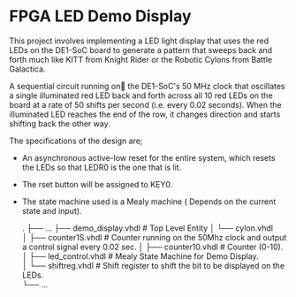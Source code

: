 # FPGA LED Demo Display

This project involves implementing a LED light display that uses the red LEDs on the DE1-SoC board to generate a pattern that sweeps back and forth much like KITT from Knight Rider or the Robotic Cylons from Battle Galactica.

A sequential circuit running on the DE1-SoC's 50 MHz clock that oscillates a single illuminated red LED back and forth across all 10 red LEDs on the board at a rate of 50 shifts per second (i.e. every 0.02 seconds). When the illuminated LED reaches the end of the row, it changes direction and starts shifting back the other way.

The specifications of the design are;
* An asynchronous active-low reset for the entire system, which resets the LEDs so that LEDR0 is the one that is lit.
* The rset button will be assigned to KEY0.
* The state machine used is a Mealy machine ( Depends on the current state and input).

    .
    ├── ...
    ├── demo_display.vhdl   # Top Level Entity
    │   └── cylon.vhdl              
    │       ├── counter1S.vhdl    # Counter running on the 50Mhz clock and output a control signal every 0.02 sec.
    │       ├── counter10.vhdl    # Counter (0-10).
    │       ├── led_control.vhdl  # Mealy State Machine for Demo Display.                          
    │       └── shiftreg.vhdl     # Shift register to shift the bit to be displayed on the LEDs.  
    └── ...
